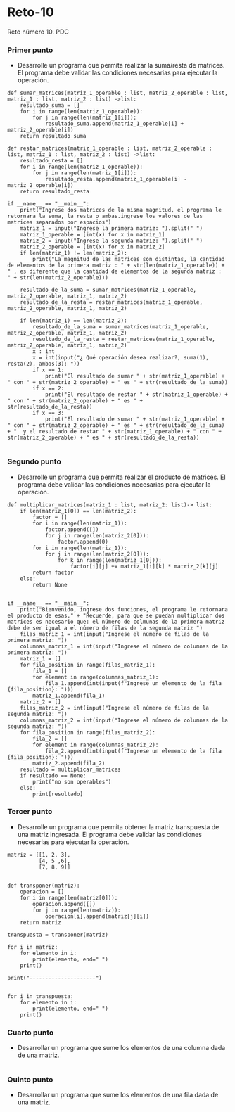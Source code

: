 # Reto-10
Reto número 10. PDC

### Primer punto
- Desarrolle un programa que permita realizar la suma/resta de matrices. El programa debe validar las condiciones necesarias para ejecutar la operación.
```pseudocode
def sumar_matrices(matriz_1_operable : list, matriz_2_operable : list, matriz_1 : list, matriz_2 : list) ->list:
	resultado_suma = []
	for i in range(len(matriz_1_operable)):
		for j in range(len(matriz_1[i])):
			resultado_suma.append(matriz_1_operable[i] + matriz_2_operable[i])
	return resultado_suma

def restar_matrices(matriz_1_operable : list, matriz_2_operable : list, matriz_1 : list, matriz_2 : list) ->list:
	resultado_resta = []
	for i in range(len(matriz_1_operable)):
		for j in range(len(matriz_1[i])):
			resultado_resta.append(matriz_1_operable[i] - matriz_2_operable[i])
	return resultado_resta

if __name__ == "__main__":
	print("Ingrese dos matrices de la misma magnitud, el programa le retornara la suma, la resta o ambas.ingrese los valores de las matrices separados por espacios")
	matriz_1 = input("Ingrese la primera matriz: ").split(" ")
	matriz_1_operable = [int(x) for x in matriz_1]
	matriz_2 = input("Ingrese la segunda matriz: ").split(" ")
	matriz_2_operable = [int(x) for x in matriz_2]
	if len(matriz_1) != len(matriz_2):
		print("La magnitud de las matrices son distintas, la cantidad de elementos de la primera matriz : " + str(len(matriz_1_operable)) + " , es diferente que la cantidad de elementos de la segunda matriz :  " + str(len(matriz_2_operable)))

	resultado_de_la_suma = sumar_matrices(matriz_1_operable, matriz_2_operable, matriz_1, matriz_2)
	resultado_de_la_resta = restar_matrices(matriz_1_operable, matriz_2_operable, matriz_1, matriz_2)
	
	if len(matriz_1) == len(matriz_2):
		resultado_de_la_suma = sumar_matrices(matriz_1_operable, matriz_2_operable, matriz_1, matriz_2)
		resultado_de_la_resta = restar_matrices(matriz_1_operable, matriz_2_operable, matriz_1, matriz_2)
		x : int
		x = int(input("¿ Qué operación desea realizar?, suma(1), resta(2), ambas(3): "))
		if x == 1:
			print("El resultado de sumar " + str(matriz_1_operable) + " con " + str(matriz_2_operable) + " es " + str(resultado_de_la_suma))
		if x == 2:
			print("El resultado de restar " + str(matriz_1_operable) + " con " + str(matriz_2_operable) + " es " + str(resultado_de_la_resta))
		if x == 3:
			print("El resultado de sumar " + str(matriz_1_operable) + " con " + str(matriz_2_operable) + " es " + str(resultado_de_la_suma) + "  y el resultado de restar " + str(matriz_1_operable) + " con " + str(matriz_2_operable) + " es " + str(resultado_de_la_resta))
	
```

### Segundo punto
- Desarrolle un programa que permita realizar el producto de matrices. El programa debe validar las condiciones necesarias para ejecutar la operación.
```pseudocode
def multiplicar_matrices(matriz_1 : list, matriz_2: list)-> list:
    if len(matriz_1[0]) == len(matriz_2):
        factor = []
        for i in range(len(matriz_1)):
            factor.append([])
            for j in range(len(matriz_2[0])):
                factor.append(0)
        for i in range(len(matriz_1)):
            for j in range(len(matriz_2[0])):
                for k in range(len(matriz_1[0])):
                    factor[i][j] += matriz_1[i][k] * matriz_2[k][j]
        return factor
    else:
        return None
            
        
if __name__ == "__main__":
    print("Bienvenido, ingrese dos funciones, el programa le retornara el producto de esas." + "Recuerde, para que se puedan multiplicar dos matrices es necesario que: el número de colmunas de la primera matriz debe de ser igual a el número de filas de la segunda matriz ")
    filas_matriz_1 = int(input("Ingrese el número de filas de la primera matriz: "))
    columnas_matriz_1 = int(input("Ingrese el número de columnas de la primera matriz: "))
    matriz_1 = []
    for fila_position in range(filas_matriz_1):
        fila_1 = []
        for element in range(columnas_matriz_1):
            fila_1.append(int(input(f"Ingrese un elemento de la fila {fila_position}: ")))
        matriz_1.append(fila_1)
    matriz_2 = []
    filas_matriz_2 = int(input("Ingrese el número de filas de la segunda matriz: "))
    columnas_matriz_2 = int(input("Ingrese el número de columnas de la segunda matriz: "))
    for fila_position in range(filas_matriz_2):
        fila_2 = []
        for element in range(columnas_matriz_2):
            fila_2.append(int(input(f"Ingrese un elemento de la fila {fila_position}: ")))
        matriz_2.append(fila_2)
    resultado = multiplicar_matrices
    if resultado == None:
        print("no son operables")
    else:
        print[resultado]
```

### Tercer punto
- Desarrolle un programa que permita obtener la matriz transpuesta de una matriz ingresada. El programa debe validar las condiciones necesarias para ejecutar la operación.
```pseudocode
matriz = [[1, 2, 3], 
          [4, 5 ,6], 
          [7, 8, 9]]


def transponer(matriz):
    operacion = []
    for i in range(len(matriz[0])):
        operacion.append([])
        for j in range(len(matriz)):
            operacion[i].append(matriz[j][i])
    return matriz

transpuesta = transponer(matriz)

for i in matriz:
    for elemento in i:
        print(elemento, end=" ")
    print()

print("---------------------")


for i in transpuesta:
    for elemento in i:
        print(elemento, end=" ")
    print()
```

### Cuarto punto
- Desarrollar un programa que sume los elementos de una columna dada de una matriz.
```pseudocode
```

### Quinto punto
- Desarrollar un programa que sume los elementos de una fila dada de una matriz.
```pseudocode
```




